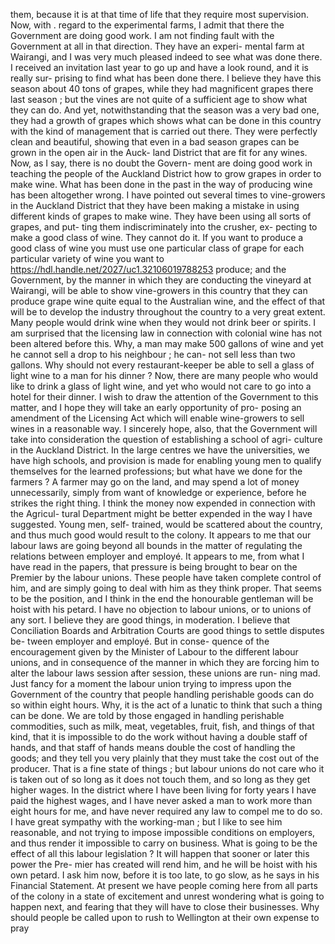 them, because it is at that time of life that they require most supervision. Now, with . regard to the experimental farms, I admit that there the Government are doing good work. I am not finding fault with the Government at all in that direction. They have an experi- mental farm at Wairangi, and I was very much pleased indeed to see what was done there. I received an invitation last year to go up and have a look round, and it is really sur- prising to find what has been done there. I believe they have this season about 40 tons of grapes, while they had magnificent grapes there last season ; but the vines are not quite of a sufficient age to show what they can do. And yet, notwithstanding that the season was a very bad one, they had a growth of grapes which shows what can be done in this country with the kind of management that is carried out there. They were perfectly clean and beautiful, showing that even in a bad season grapes can be grown in the open air in the Auck- land District that are fit for any wines. Now, as I say, there is no doubt the Govern- ment are doing good work in teaching the people of the Auckland District how to grow grapes in order to make wine. What has been done in the past in the way of producing wine has been altogether wrong. I have pointed out several times to vine-growers in the Auckland District that they have been making a mistake in using different kinds of grapes to make wine. They have been using all sorts of grapes, and put- ting them indiscriminately into the crusher, ex- pecting to make a good class of wine. They cannot do it. If you want to produce a good class of wine you must use one particular class of grape for each particular variety of wine you want to https://hdl.handle.net/2027/uc1.32106019788253 produce; and the Government, by the manner in which they are conducting the vineyard at Wairangi, will be able to show vine-growers in this country that they can produce grape wine quite equal to the Australian wine, and the effect of that will be to develop the industry throughout the country to a very great extent. Many people would drink wine when they would not drink beer or spirits. I am surprised that the licensing law in connection with colonial wine has not been altered before this. Why, a man may make 500 gallons of wine and yet he cannot sell a drop to his neighbour ; he can- not sell less than two gallons. Why should not every restaurant-keeper be able to sell a glass of light wine to a man for his dinner ? Now, there are many people who would like to drink a glass of light wine, and yet who would not care to go into a hotel for their dinner. I wish to draw the attention of the Government to this matter, and I hope they will take an early opportunity of pro- posing an amendment of the Licensing Act which will enable wine-growers to sell wines in a reasonable way. I sincerely hope, also, that the Government will take into consideration the question of establishing a school of agri- culture in the Auckland District. In the large centres we have the universities, we have high schools, and provision is made for enabling young men to qualify themselves for the learned professions; but what have we done for the farmers ? A farmer may go on the land, and may spend a lot of money unnecessarily, simply from want of knowledge or experience, before he strikes the right thing. I think the money now expended in connection with the Agricul- tural Department might be better expended in the way I have suggested. Young men, self- trained, would be scattered about the country, and thus much good would result to the colony. It appears to me that our labour laws are going beyond all bounds in the matter of regulating the relations between employer and employé. It appears to me, from what I have read in the papers, that pressure is being brought to bear on the Premier by the labour unions. These people have taken complete control of him, and are simply going to deal with him as they think proper. That seems to be the position, and I think in the end the honourable gentleman will be hoist with his petard. I have no objection to labour unions, or to unions of any sort. I believe they are good things, in moderation. I believe that Conciliation Boards and Arbitration Courts are good things to settle disputes be- tween employer and employé. But in conse- quence of the encouragement given by the Minister of Labour to the different labour unions, and in consequence of the manner in which they are forcing him to alter the labour laws session after session, these unions are run- ning mad. Just fancy for a moment the labour union trying to impress upon the Government of the country that people handling perishable goods can do so within eight hours. Why, it is the act of a lunatic to think that such a thing can be done. We are told by those engaged in handling perishable commodities, such as milk, meat, vegetables, fruit, fish, and things of that kind, that it is impossible to do the work without having a double staff of hands, and that staff of hands means double the cost of handling the goods; and they tell you very plainly that they must take the cost out of the producer. That is a fine state of things ; but labour unions do not care who it is taken out of so long as it does not touch them, and so long as they get higher wages. In the district where I have been living for forty years I have paid the highest wages, and I have never asked a man to work more than eight hours for me, and have never required any law to compel me to do so. I have great sympathy with the working-man ; but I like to see him reasonable, and not trying to impose impossible conditions on employers, and thus render it impossible to carry on business. What is going to be the effect of all this labour legislation ? It will happen that sooner or later this power the Pre- mier has created will rend him, and he will be hoist with his own petard. I ask him now, before it is too late, to go slow, as he says in his Financial Statement. At present we have people coming here from all parts of the colony in a state of excitement and unrest wondering what is going to happen next, and fearing that they will have to close their businesses. Why should people be called upon to rush to Wellington at their own expense to pray 